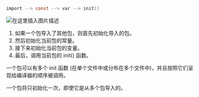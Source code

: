 ```c
import --> const --> var --> init()
```

![在这里插入图片描述](https://img-blog.csdnimg.cn/17c4b099aa4d46b7b85392a25da9eca5.png)

1.  如果一个包导入了其他包，则首先初始化导入的包。
2.  然后初始化当前包的常量。
3.  接下来初始化当前包的变量。
4.  最后，调用当前包的 init() 函数。

一个包可以有多个 init 函数 (在单个文件中或分布在多个文件中)，并且按照它们呈现给编译器的顺序被调用。

一个包将只初始化一次，即使它是从多个包导入的。